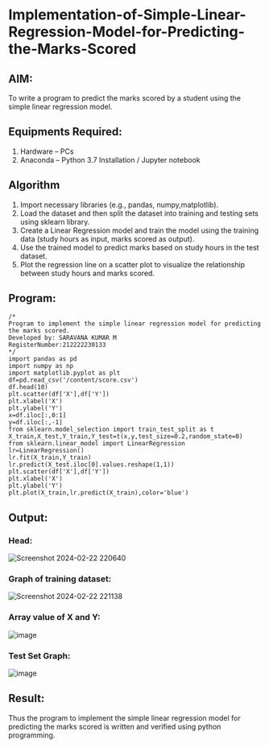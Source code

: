 # Implementation-of-Simple-Linear-Regression-Model-for-Predicting-the-Marks-Scored

## AIM:
To write a program to predict the marks scored by a student using the simple linear regression model.

## Equipments Required:
1. Hardware – PCs
2. Anaconda – Python 3.7 Installation / Jupyter notebook

## Algorithm
1. Import necessary libraries (e.g., pandas, numpy,matplotlib).
2. Load the dataset and then split the dataset into training and testing sets using sklearn library.
3. Create a Linear Regression model and train the model using the training data (study hours as input, marks scored as output).
4. Use the trained model to predict marks based on study hours in the test dataset.
5. Plot the regression line on a scatter plot to visualize the relationship between study hours and marks scored.

## Program:
```
/*
Program to implement the simple linear regression model for predicting the marks scored.
Developed by: SARAVANA KUMAR M
RegisterNumber:212222230133  
*/
import pandas as pd
import numpy as np
import matplotlib.pyplot as plt
df=pd.read_csv('/content/score.csv')
df.head(10)
plt.scatter(df['X'],df['Y'])
plt.xlabel('X')
plt.ylabel('Y')
x=df.iloc[:,0:1]
y=df.iloc[:,-1]
from sklearn.model_selection import train_test_split as t
X_train,X_test,Y_train,Y_test=t(x,y,test_size=0.2,random_state=0)
from sklearn.linear_model import LinearRegression
lr=LinearRegression()
lr.fit(X_train,Y_train)
lr.predict(X_test.iloc[0].values.reshape(1,1))
plt.scatter(df['X'],df['Y'])
plt.xlabel('X')
plt.ylabel('Y')
plt.plot(X_train,lr.predict(X_train),color='blue')
```

## Output:
### Head:
![Screenshot 2024-02-22 220640](https://github.com/Saravana-kumar369/Implementation-of-Simple-Linear-Regression-Model-for-Predicting-the-Marks-Scored/assets/117925254/1fd68968-94d0-43f0-9e4a-324c5ab8a093)

### Graph of training dataset:
![Screenshot 2024-02-22 221138](https://github.com/Saravana-kumar369/Implementation-of-Simple-Linear-Regression-Model-for-Predicting-the-Marks-Scored/assets/117925254/3cd73d4b-6ce1-4302-9215-8006b46b4e66)

### Array value of X and Y:
![image](https://github.com/Saravana-kumar369/Implementation-of-Simple-Linear-Regression-Model-for-Predicting-the-Marks-Scored/assets/117925254/3cb190c8-c472-4a3d-a208-66cfbcacf5fd)

### Test Set Graph:
![image](https://github.com/Saravana-kumar369/Implementation-of-Simple-Linear-Regression-Model-for-Predicting-the-Marks-Scored/assets/117925254/77bebdba-44e1-4bf7-a77c-9a14198e6e05)



## Result:
Thus the program to implement the simple linear regression model for predicting the marks scored is written and verified using python programming.
